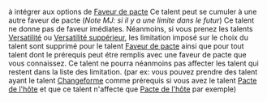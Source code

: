 à intégrer aux options de  [Faveur de pacte](../1.%20Talent%20de%20base/Faveur%20de%20pacte.md)
Ce talent peut se cumuler à une autre faveur de pacte (*Note MJ: si il y a une limite dans le futur*)
Ce talent ne donne pas de faveur imédiates. 
Néanmoins, si vous prenez les talents [Versatilité](Versatilité.md) ou [Versatilité suppérieur](Versatilité%20suppérieur.md), les limitation imposé sur le choix du talent sont supprimé pour le talent [Faveur de pacte](../1.%20Talent%20de%20base/Faveur%20de%20pacte.md) ainsi que pour tout talent dont le prérequis peut étre remplis avec une faveur de pacte que vous connaissez. Ce talent ne pourra néanmoins pas affecter les talent qui restent dans la liste des limitation.
(par ex: vous pouvez prendre des talent ayant le talent [Changeforme](../1.%20Talent%20de%20base/Changeforme.md) comme prérequis si vous avez le talent [Pacte de l'hôte](Faveur%20de%20pacte#Pacte%20de%20l'hôte) et que ce talent n'affecte que [Pacte de l'hôte](Faveur%20de%20pacte#Pacte%20de%20l'hôte) par exemple)